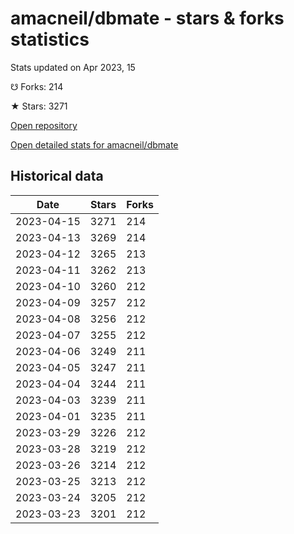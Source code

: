 # amacneil/dbmate - stars & forks statistics

Stats updated on Apr 2023, 15

☋ Forks: 214

★ Stars: 3271

[Open repository](https://github.com/amacneil/dbmate)

[Open detailed stats for amacneil/dbmate](https://reviewgithub.com/rep/amacneil/dbmate)

## Historical data
| Date | Stars | Forks |
|------|-------|-------|
| 2023-04-15 | 3271 | 214 | 
| 2023-04-13 | 3269 | 214 | 
| 2023-04-12 | 3265 | 213 | 
| 2023-04-11 | 3262 | 213 | 
| 2023-04-10 | 3260 | 212 | 
| 2023-04-09 | 3257 | 212 | 
| 2023-04-08 | 3256 | 212 | 
| 2023-04-07 | 3255 | 212 | 
| 2023-04-06 | 3249 | 211 | 
| 2023-04-05 | 3247 | 211 | 
| 2023-04-04 | 3244 | 211 | 
| 2023-04-03 | 3239 | 211 | 
| 2023-04-01 | 3235 | 211 | 
| 2023-03-29 | 3226 | 212 | 
| 2023-03-28 | 3219 | 212 | 
| 2023-03-26 | 3214 | 212 | 
| 2023-03-25 | 3213 | 212 | 
| 2023-03-24 | 3205 | 212 | 
| 2023-03-23 | 3201 | 212 | 

